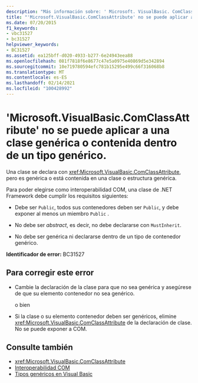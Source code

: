 ```yaml
---
description: "Más información sobre: ' Microsoft. VisualBasic. ComClassAttribute ' no se puede aplicar a una clase genérica o anidada dentro de un tipo genérico"
title: "'Microsoft.VisualBasic.ComClassAttribute' no se puede aplicar a una clase genérica o contenida dentro de un tipo genérico."
ms.date: 07/20/2015
f1_keywords:
- vbc31527
- bc31527
helpviewer_keywords:
- BC31527
ms.assetid: ea125bff-d020-4933-b277-6e24943eea88
ms.openlocfilehash: 081f7818f6e8677c47e5a0975e40869d5e342894
ms.sourcegitcommit: 10e719780594efc781b15295e499c66f316068b8
ms.translationtype: MT
ms.contentlocale: es-ES
ms.lasthandoff: 02/14/2021
ms.locfileid: "100428992"
---
```

# <a name="microsoftvisualbasiccomclassattribute-cannot-be-applied-to-a-class-that-is-generic-or-nested-inside-a-generic-type"></a>'Microsoft.VisualBasic.ComClassAttribute' no se puede aplicar a una clase genérica o contenida dentro de un tipo genérico.

Una clase se declara con <xref:Microsoft.VisualBasic.ComClassAttribute>, pero es genérica o está contenida en una clase o estructura genérica.  
  
 Para poder elegirse como interoperabilidad COM, una clase de .NET Framework debe cumplir los requisitos siguientes:  
  
- Debe ser `Public`, todos sus contenedores deben ser `Public`, y debe exponer al menos un miembro `Public` .  
  
- No debe ser *abstract*, es decir, no debe declararse con `MustInherit`.  
  
- No debe ser genérica ni declararse dentro de un tipo de contenedor genérico.  
  
 **Identificador de error:** BC31527  
  
## <a name="to-correct-this-error"></a>Para corregir este error  
  
- Cambie la declaración de la clase para que no sea genérica y asegúrese de que su elemento contenedor no sea genérico.  
  
     o bien  
  
- Si la clase o su elemento contenedor deben ser genéricos, elimine <xref:Microsoft.VisualBasic.ComClassAttribute> de la declaración de clase. No se puede exponer a COM.  
  
## <a name="see-also"></a>Consulte también

- <xref:Microsoft.VisualBasic.ComClassAttribute>
- [Interoperabilidad COM](../programming-guide/com-interop/index.md)
- [Tipos genéricos en Visual Basic](../programming-guide/language-features/data-types/generic-types.md)
